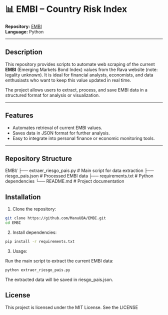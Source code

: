 # 📊 EMBI – Country Risk Index

**Repository:** [EMBI](https://github.com/ManuUBA/EMBI)  
**Language:** Python  

---

## Description

This repository provides scripts to automate web scraping of the current **EMBI** (Emerging Markets Bond Index) values from the Rava website (note: legality unknown). It is ideal for financial analysts, economists, and data enthusiasts who want to keep this value updated in real time.

The project allows users to extract, process, and save EMBI data in a structured format for analysis or visualization.

---

## Features

- Automates retrieval of current EMBI values.
- Saves data in JSON format for further analysis.
- Easy to integrate into personal finance or economic monitoring tools.

---

## Repository Structure

EMBI/
├── extraer_riesgo_pais.py # Main script for data extraction
├── riesgo_pais.json # Processed EMBI data
├── requirements.txt # Python dependencies
└── README.md # Project documentation

## Installation

1. Clone the repository:

```bash
git clone https://github.com/ManuUBA/EMBI.git
cd EMBI
```

2. Install dependencies:

```bash
pip install -r requirements.txt
```
3. Usage:

Run the main script to extract the current EMBI data:

```bash
python extraer_riesgo_pais.py
```

The extracted data will be saved in riesgo_pais.json.

## License

This project is licensed under the MIT License. See the LICENSE
